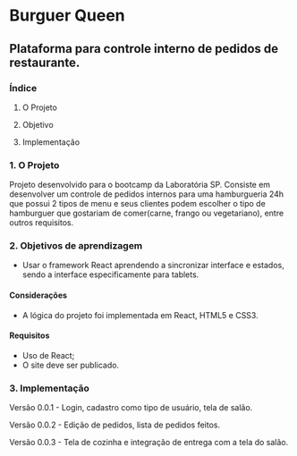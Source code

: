 # Burguer Queen

## Plataforma para controle interno de pedidos de restaurante.
  
### Índice

1. O Projeto

2. Objetivo

3. Implementação

### 1. O Projeto

Projeto desenvolvido para o bootcamp da Laboratória SP. Consiste em desenvolver um controle de pedidos internos para uma hamburgueria 24h que possui 2 tipos de menu e seus clientes podem escolher o tipo de hamburguer que gostariam de comer(carne, frango ou vegetariano), entre outros requisitos.
  
### 2. Objetivos de aprendizagem

- Usar o framework React aprendendo a sincronizar interface e estados, sendo a interface especificamente para tablets.

#### Considerações

- A lógica do projeto foi implementada em React, HTML5 e CSS3.

#### Requisitos

- Uso de React;
- O site deve ser publicado.

### 3. Implementação

Versão 0.0.1 - Login, cadastro como tipo de usuário, tela de salão.

Versão 0.0.2 - Edição de pedidos, lista de pedidos feitos.

Versão 0.0.3 - Tela de cozinha e integração de entrega com a tela do salão.
